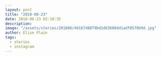 ```yaml
---
layout: post
title: "2018-06-23"
date: 2018-06-23 02:18:35
description: 
image: "/assets/stories/201806/49167d8079bd1d636084d1adf8570b9d.jpg"
author: Elise Plain
tags: 
  - stories
  - instagram
---
```



<p></p>
